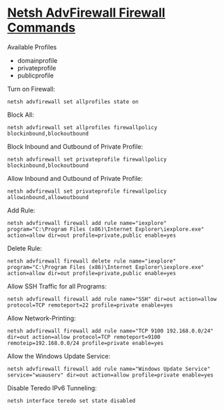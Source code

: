 # [Netsh AdvFirewall Firewall Commands](http://technet.microsoft.com/de-de/library/dd734783%28v=ws.10%29.aspx)

Available Profiles

* domainprofile
* privateprofile
* publicprofile

Turn on Firewall:

    netsh advfirewall set allprofiles state on

Block All:

    netsh advfirewall set allprofiles firewallpolicy blockinbound,blockoutbound

Block Inbound and Outbound of Private Profile:

    netsh advfirewall set privateprofile firewallpolicy blockinbound,blockoutbound

Allow Inbound and Outbound of Private Profile:

    netsh advfirewall set privateprofile firewallpolicy allowinbound,allowoutbound

Add Rule:

    netsh advfirewall firewall add rule name="iexplore" program="C:\Program Files (x86)\Internet Explorer\iexplore.exe" action=allow dir=out profile=private,public enable=yes

Delete Rule:

    netsh advfirewall firewall delete rule name="iexplore" program="C:\Program Files (x86)\Internet Explorer\iexplore.exe" action=allow dir=out profile=private,public enable=yes

Allow SSH Traffic for all Programs:

    netsh advfirewall firewall add rule name="SSH" dir=out action=allow protocol=TCP remoteport=22 profile=private enable=yes

Allow Network-Printing:

    netsh advfirewall firewall add rule name="TCP 9100 192.168.0.0/24" dir=out action=allow protocol=TCP remoteport=9100 remoteip=192.168.0.0/24 profile=private enable=yes

Allow the Windows Update Service:

    netsh advfirewall firewall add rule name="Windows Update Service" service="wuauserv" dir=out action=allow profile=private enable=yes

Disable Teredo IPv6 Tunneling:

    netsh interface teredo set state disabled
